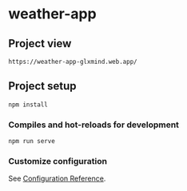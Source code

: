 # weather-app

## Project view
```
https://weather-app-glxmind.web.app/
```

## Project setup
```
npm install
```

### Compiles and hot-reloads for development
```
npm run serve
```

### Customize configuration
See [Configuration Reference](https://cli.vuejs.org/config/).
